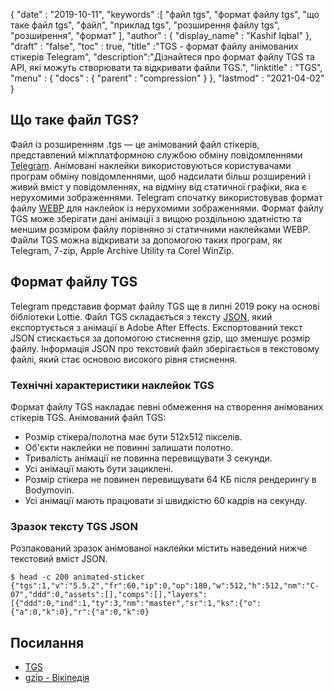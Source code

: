 {
  "date" : "2019-10-11",
  "keywords" :[ "файл tgs", "формат файлу tgs", "що таке файл tgs", "файл", "приклад tgs", "розширення файлу tgs", "розширення", "формат" ],
  "author" : {
    "display_name" : "Kashif Iqbal"
},
  "draft" : "false",
  "toc" : true,
  "title" :"TGS - формат файлу анімованих стікерів Telegram",
  "description":"Дізнайтеся про формат файлу TGS та API, які можуть створювати та відкривати файли TGS.",
  "linktitle" : "TGS",
  "menu" : {
    "docs" : {
      "parent" : "compression"
}
},
  "lastmod" : "2021-04-02"
}

## Що таке файл TGS?

Файл із розширенням .tgs — це анімований файл стікерів, представлений міжплатформною службою обміну повідомленнями [Telegram](https://core.telegram.org/stickers#animated-stickers). Анімовані наклейки використовуються користувачами програм обміну повідомленнями, щоб надсилати більш розширений і живий вміст у повідомленнях, на відміну від статичної графіки, яка є нерухомими зображеннями. Telegram спочатку використовував формат файлу [WEBP](/uk/image/webp/) для наклейок із нерухомими зображеннями. Формат файлу TGS може зберігати дані анімації з вищою роздільною здатністю та меншим розміром файлу порівняно зі статичними наклейками WEBP. Файли TGS можна відкривати за допомогою таких програм, як Telegram, 7-zip, Apple Archive Utility та Corel WinZip.

## Формат файлу TGS

Telegram представив формат файлу TGS ще в липні 2019 року на основі бібліотеки Lottie. Файл TGS складається з тексту [JSON](/uk/web/json/), який експортується з анімації в Adobe After Effects. Експортований текст JSON стискається за допомогою стиснення gzip, що зменшує розмір файлу. Інформація JSON про текстовий файл зберігається в текстовому файлі, який стає основою високого рівня стиснення.

### Технічні характеристики наклейок TGS

Формат файлу TGS накладає певні обмеження на створення анімованих стікерів TGS. Анімований файл TGS:

* Розмір стікера/полотна має бути 512х512 пікселів.
* Об'єкти наклейки не повинні залишати полотно.
* Тривалість анімації не повинна перевищувати 3 секунди.
* Усі анімації мають бути зациклені.
* Розмір стікера не повинен перевищувати 64 КБ після рендерингу в Bodymovin.
* Усі анімації мають працювати зі швидкістю 60 кадрів на секунду.

### Зразок тексту TGS JSON

Розпакований зразок анімованої наклейки містить наведений нижче текстовий вміст JSON.
```
$ head -c 200 animated-sticker
{"tgs":1,"v":"5.5.2","fr":60,"ip":0,"op":180,"w":512,"h":512,"nm":"C-07","ddd":0,"assets":[],"comps":[],"layers":[{"ddd":0,"ind":1,"ty":3,"nm":"master","sr":1,"ks":{"o":{"a":0,"k":0},"r":{"a":0,"k":0}
```
## Посилання ##

* [TGS](https://core.telegram.org/stickers#animated-stickers)
* [gzip - Вікіпедія](https://en.wikipedia.org/wiki/Gzip)

